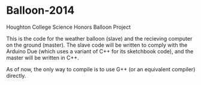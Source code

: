 Balloon-2014
============

Houghton College Science Honors Balloon Project

This is the code for the weather balloon (slave) and the recieving computer on the ground (master). The slave code will be written to comply with the Arduino Due (which uses a variant of C++ for its sketchbook code), and the master will be written in C++.

As of now, the only way to compile is to use G++ (or an equivalent compiler) directly.
